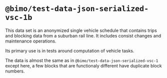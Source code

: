 # `@bimo/test-data-json-serialized-vsc-1b`

This data set is an anonymized single vehicle schedule that contains trips and blocking data from a suburban rail line. It includes consist changes and maintenance operations.

Its primary use is in tests around computation of vehicle tasks.

The data is almost the same as in `@bimo/test-data-json-serialized-vsc-1` except here, a few blocks that are functionaly different have duplicate block numbers.
